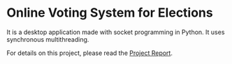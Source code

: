 
# Online Voting System for Elections
 It is a desktop application made with socket programming in Python. It uses synchronous multithreading. 
 
 For details on this project, please read the <a href="https://github.com/madegowda11/Online-Voting-System/blob/main/Project Report.pdf">Project Report</a>.
 <img data-countryIcon>
